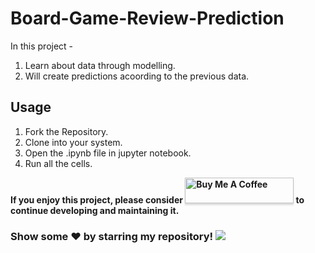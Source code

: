 # Board-Game-Review-Prediction

In this project -
1. Learn about data through modelling.
2. Will create predictions acoording to the previous data.

## Usage
1. Fork the Repository.
2. Clone into your system.
3. Open the .ipynb file in jupyter notebook.
4. Run all the cells.

**If you enjoy this project, please consider <a href="https://www.buymeacoffee.com/idevesh" target="_blank"><img src="https://www.buymeacoffee.com/assets/img/custom_images/orange_img.png" alt="Buy Me A Coffee" style="height: 41px !important;width: 174px !important;box-shadow: 0px 3px 2px 0px rgba(190, 190, 190, 0.5) !important;-webkit-box-shadow: 0px 3px 2px 0px rgba(190, 190, 190, 0.5) !important;" ></a>
 to continue developing and maintaining it.**

### Show some ❤️ by starring my repository! ![](https://visitor-badge.glitch.me/badge?page_id=idevesh.Board-Game-Review-Prediction&style=flat-square&color=0088cc)
